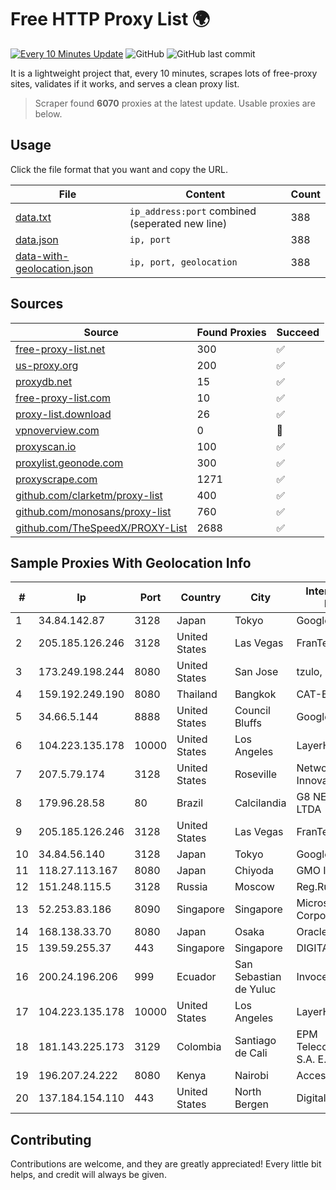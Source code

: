 
# Free HTTP Proxy List 🌍

[![Every 10 Minutes Update](https://github.com/mertguvencli/http-proxy-list/actions/workflows/main.yml/badge.svg?branch=main)](https://github.com/mertguvencli/http-proxy-list/actions/workflows/main.yml)
![GitHub](https://img.shields.io/github/license/mertguvencli/http-proxy-list)
![GitHub last commit](https://img.shields.io/github/last-commit/mertguvencli/http-proxy-list)

It is a lightweight project that, every 10 minutes, scrapes lots of free-proxy sites, validates if it works, and serves a clean proxy list.


> Scraper found **6070** proxies at the latest update. Usable proxies are below.

## Usage

Click the file format that you want and copy the URL.


|File|Content|Count|
|----|-------|-----|
|[data.txt](https://raw.githubusercontent.com/mertguvencli/http-proxy-list/main/proxy-list/data.txt)|`ip_address:port` combined (seperated new line)|388|
|[data.json](https://raw.githubusercontent.com/mertguvencli/http-proxy-list/main/proxy-list/data.json)|`ip, port`|388|
|[data-with-geolocation.json](https://raw.githubusercontent.com/mertguvencli/http-proxy-list/main/proxy-list/data-with-geolocation.json)|`ip, port, geolocation`|388|

## Sources

|Source|Found Proxies|Succeed|
|------|-------------|-------|
|[free-proxy-list.net](https://free-proxy-list.net)|300|✅|
|[us-proxy.org](https://www.us-proxy.org)|200|✅|
|[proxydb.net](http://proxydb.net)|15|✅|
|[free-proxy-list.com](https://free-proxy-list.com/?page=&port=&type%5B%5D=http&type%5B%5D=https&up_time=0&search=Search)|10|✅|
|[proxy-list.download](https://www.proxy-list.download/HTTP)|26|✅|
|[vpnoverview.com](https://vpnoverview.com/privacy/anonymous-browsing/free-proxy-servers)|0|🚫|
|[proxyscan.io](https://www.proxyscan.io)|100|✅|
|[proxylist.geonode.com](https://proxylist.geonode.com/api/proxy-list?limit=300&page=1&sort_by=lastChecked&sort_type=desc&protocols=http,https)|300|✅|
|[proxyscrape.com](https://api.proxyscrape.com/v2/?request=displayproxies&protocol=http&timeout=10000&country=all&ssl=all&anonymity=all)|1271|✅|
|[github.com/clarketm/proxy-list](https://raw.githubusercontent.com/clarketm/proxy-list/master/proxy-list-raw.txt)|400|✅|
|[github.com/monosans/proxy-list](https://raw.githubusercontent.com/monosans/proxy-list/main/proxies/http.txt)|760|✅|
|[github.com/TheSpeedX/PROXY-List](https://raw.githubusercontent.com/TheSpeedX/PROXY-List/master/http.txt)|2688|✅|


## Sample Proxies With Geolocation Info

|#|Ip|Port|Country|City|Internet Service Provider|
|-|--|----|-------|----|-------------------------|
|1|34.84.142.87|3128|Japan|Tokyo|Google LLC|
|2|205.185.126.246|3128|United States|Las Vegas|FranTech Solutions|
|3|173.249.198.244|8080|United States|San Jose|tzulo, inc.|
|4|159.192.249.190|8080|Thailand|Bangkok|CAT-BB|
|5|34.66.5.144|8888|United States|Council Bluffs|Google LLC|
|6|104.223.135.178|10000|United States|Los Angeles|LayerHost|
|7|207.5.79.174|3128|United States|Roseville|Network Innovations|
|8|179.96.28.58|80|Brazil|Calcilandia|G8 NETWORKS LTDA|
|9|205.185.126.246|3128|United States|Las Vegas|FranTech Solutions|
|10|34.84.56.140|3128|Japan|Tokyo|Google LLC|
|11|118.27.113.167|8080|Japan|Chiyoda|GMO Internet, Inc.|
|12|151.248.115.5|3128|Russia|Moscow|Reg.Ru|
|13|52.253.83.186|8090|Singapore|Singapore|Microsoft Corporation|
|14|168.138.33.70|8080|Japan|Osaka|Oracle Corporation|
|15|139.59.255.37|443|Singapore|Singapore|DIGITALOCEAN|
|16|200.24.196.206|999|Ecuador|San Sebastian de Yuluc|Invoce Telecom|
|17|104.223.135.178|10000|United States|Los Angeles|LayerHost|
|18|181.143.225.173|3129|Colombia|Santiago de Cali|EPM Telecomunicaciones S.A. E.S.P.|
|19|196.207.24.222|8080|Kenya|Nairobi|AccessKenya Group|
|20|137.184.154.110|443|United States|North Bergen|DigitalOcean, LLC|



## Contributing

Contributions are welcome, and they are greatly appreciated! Every
little bit helps, and credit will always be given.

